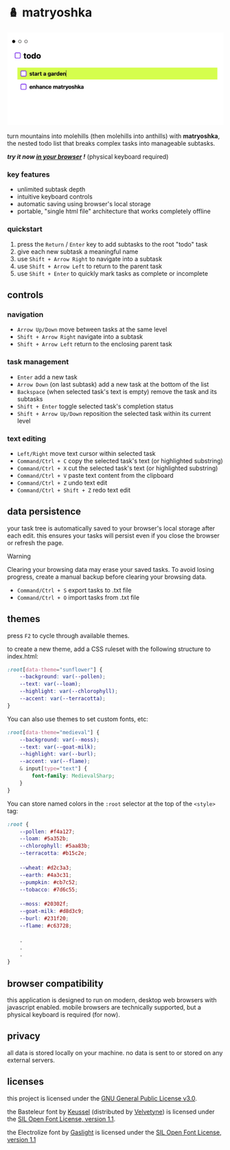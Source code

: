 # 🪆 matryoshka

<a href="https://hunterirving.github.io/matryoshka/"><img src="resources/images/screenshot.gif" width="700px"></a><br>

turn mountains into molehills (then molehills into anthills) with <b>matryoshka</b>,<br>
the nested todo list that breaks complex tasks into manageable subtasks.

<i><b>try it now <a href="https://hunterirving.github.io/matryoshka/">in your browser</a> !</b></i> (physical keyboard required)

### key features
- unlimited subtask depth
- intuitive keyboard controls
- automatic saving using browser's local storage
- portable, "single html file" architecture that works completely offline

### quickstart
1. press the `Return` / `Enter` key to add subtasks to the root "todo" task
2. give each new subtask a meaningful name
3. use `Shift + Arrow Right` to navigate into a subtask
4. use `Shift + Arrow Left` to return to the parent task
5. use `Shift + Enter` to quickly mark tasks as complete or incomplete

## controls

### navigation
- `Arrow Up/Down` move between tasks at the same level
- `Shift + Arrow Right` navigate into a subtask
- `Shift + Arrow Left` return to the enclosing parent task

### task management
- `Enter` add a new task
- `Arrow Down` (on last subtask) add a new task at the bottom of the list
- `Backspace` (when selected task's text is empty) remove the task and its subtasks
- `Shift + Enter` toggle selected task's completion status
- `Shift + Arrow Up/Down` reposition the selected task within its current level

### text editing
- `Left/Right` move text cursor within selected task
- `Command/Ctrl + C` copy the selected task's text (or highlighted substring)
- `Command/Ctrl + X` cut the selected task's text (or highlighted substring)
- `Command/Ctrl + V` paste text content from the clipboard
- `Command/Ctrl + Z` undo text edit
- `Command/Ctrl + Shift + Z` redo text edit

## data persistence
your task tree is automatically saved to your browser's local storage after each edit. this ensures your tasks will persist even if you close the browser or refresh the page.

> [!WARNING]  
> Clearing your browsing data may erase your saved tasks. To avoid losing progress, create a manual backup before clearing your browsing data.

- `Command/Ctrl + S` export tasks to .txt file
- `Command/Ctrl + O` import tasks from .txt file

## themes
press `F2` to cycle through available themes.

to create a new theme, add a CSS ruleset with the following structure to index.html:

```css
:root[data-theme="sunflower"] {
	--background: var(--pollen);
	--text: var(--loam);
	--highlight: var(--chlorophyll);
	--accent: var(--terracotta);
}
```

You can also use themes to set custom fonts, etc:

``` css
:root[data-theme="medieval"] {
	--background: var(--moss);
	--text: var(--goat-milk);
	--highlight: var(--burl);
	--accent: var(--flame);
	& input[type="text"] {
		font-family: MedievalSharp;
	}
}
```

You can store named colors in the `:root` selector at the top of the `<style>` tag:

```css
:root {
	--pollen: #f4a127;
	--loam: #5a352b;
	--chlorophyll: #5aa83b;
	--terracotta: #b15c2e;

	--wheat: #d2c3a3;
	--earth: #4a3c31;
	--pumpkin: #cb7c52;
	--tobacco: #7d6c55;

	--moss: #20302f;
	--goat-milk: #d8d3c9;
	--burl: #231f20;
	--flame: #c63728;

	.
	.
	.
}
```

## browser compatibility
this application is designed to run on modern, desktop web browsers with javascript enabled. mobile browsers are technically supported, but a physical keyboard is required (for now).

## privacy
all data is stored locally on your machine.
no data is sent to or stored on any external servers.

## licenses
this project is licensed under the <a href="/LICENSE.txt">GNU General Public License v3.0</a>.

the Basteleur font by <a href="https://keussel.studio/">Keussel</a> (distributed by <a href="https://velvetyne.fr/">Velvetyne</a>) is licensed under the <a href="/resources/fonts/LICENSE (Basteleur Moonlight).txt">SIL Open Font License, version 1.1</a>.

the Electrolize font by <a href="https://fonts.google.com/?query=Gaslight">Gaslight</a> is licensed under the <a href="/resources/fonts/LICENSE (Electrolize Regular).txt"> SIL Open Font License, version 1.1</a>
